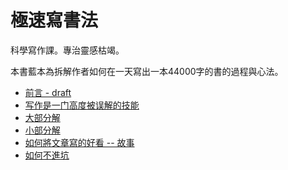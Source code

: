 # 極速寫書法

科學寫作課。專治靈感枯竭。

本書藍本為拆解作者如何在一天寫出一本44000字的書的過程與心法。

* [前言 - draft](00.md)
* [写作是一门高度被误解的技能](01.md)
* [大部分解](02.md)
* [小部分解](03.md)
* [如何將文章寫的好看 -- 故事](04.md)
* [如何不進坑](05.md)

